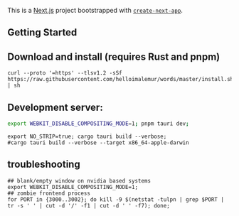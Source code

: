This is a [Next.js](https://nextjs.org/) project bootstrapped with [`create-next-app`](https://github.com/vercel/next.js/tree/canary/packages/create-next-app).

## Getting Started

## Download and install (requires Rust and pnpm)
```shell
curl --proto '=https' --tlsv1.2 -sSf https://raw.githubusercontent.com/helloimalemur/words/master/install.sh | sh 
```


## Development server:
```bash
export WEBKIT_DISABLE_COMPOSITING_MODE=1; pnpm tauri dev;
```

```shell
export NO_STRIP=true; cargo tauri build --verbose;
#cargo tauri build --verbose --target x86_64-apple-darwin
```


## troubleshooting
```shell
## blank/empty window on nvidia based systems
export WEBKIT_DISABLE_COMPOSITING_MODE=1;
## zombie frontend process
for PORT in {3000..3002}; do kill -9 $(netstat -tulpn | grep $PORT | tr -s ' ' | cut -d '/' -f1 | cut -d ' ' -f7); done;
```
